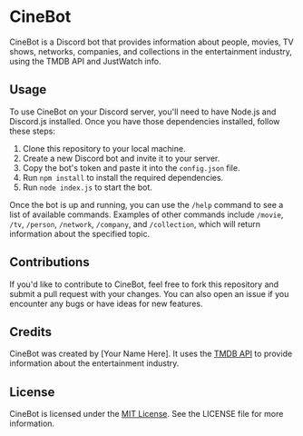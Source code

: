 # CineBot

CineBot is a Discord bot that provides information about people, movies, TV shows, networks, companies, and collections in the entertainment industry, using the TMDB API and JustWatch info.

## Usage

To use CineBot on your Discord server, you'll need to have Node.js and Discord.js installed. Once you have those dependencies installed, follow these steps:

1. Clone this repository to your local machine.
2. Create a new Discord bot and invite it to your server.
3. Copy the bot's token and paste it into the `config.json` file.
4. Run `npm install` to install the required dependencies.
5. Run `node index.js` to start the bot.

Once the bot is up and running, you can use the `/help` command to see a list of available commands. Examples of other commands include `/movie`, `/tv`, `/person`, `/network`, `/company`, and `/collection`, which will return information about the specified topic.

## Contributions

If you'd like to contribute to CineBot, feel free to fork this repository and submit a pull request with your changes. You can also open an issue if you encounter any bugs or have ideas for new features.

## Credits

CineBot was created by [Your Name Here]. It uses the [TMDB API](https://www.themoviedb.org/documentation/api) to provide information about the entertainment industry.

## License

CineBot is licensed under the [MIT License](https://opensource.org/licenses/MIT). See the LICENSE file for more information.
